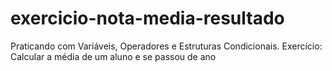 # exercicio-nota-media-resultado
Praticando com Variáveis, Operadores e Estruturas Condicionais. Exercício:  Calcular a média de um aluno e se passou de ano 
